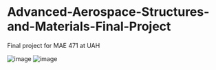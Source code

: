 # Advanced-Aerospace-Structures-and-Materials-Final-Project
Final project for MAE 471 at UAH

![image](https://user-images.githubusercontent.com/49332395/164148813-6d94cb33-e18c-4a43-a306-3f5b8985751b.png)
![image](https://user-images.githubusercontent.com/49332395/164148962-55ae5158-be6b-4398-9248-06befd3ecd09.png)
